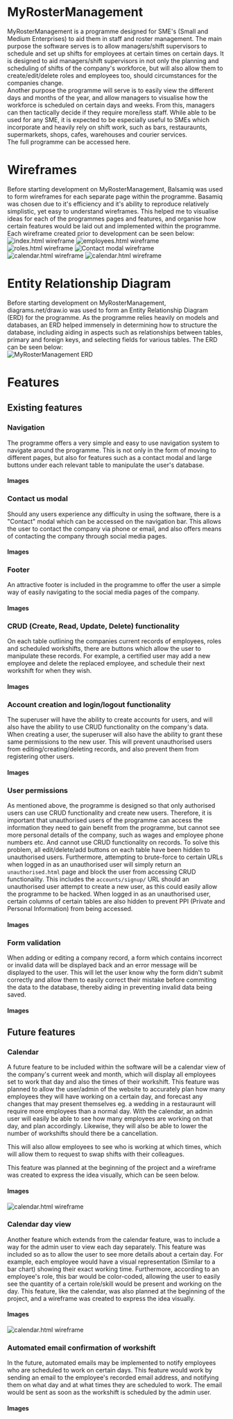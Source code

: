 <!-- Add picture/banner of programme here -->
<!-- Add Table of Contents here -->
# MyRosterManagement
MyRosterManagement is a programme designed for SME's (Small and Medium Enterprises) to aid them in staff and roster management. The main purpose the software serves is to allow managers/shift supervisors to schedule and set up shifts for employees at certain times on certain days. It is designed to aid managers/shift supervisors in not only the planning and scheduling of shifts of the company's workforce, but will also allow them to create/edit/delete roles and employees too, should circumstances for the companies change.  
Another purpose the programme will serve is to easily view the different days and months of the year, and allow managers to visualise how the workforce is scheduled on certain days and weeks. From this, managers can then tactically decide if they require more/less staff. While able to be used for any SME, it is expected to be especially useful to SMEs which incorporate and heavily rely on shift work, such as bars, restauraunts, supermarkets, shops, cafes, warehouses and courier services.  
The full <!-- **[Insert Name here later](InsertLinkToProjectHereLater)** --> programme can be accessed here.

# Wireframes
Before starting development on MyRosterManagement, Balsamiq was used to form wireframes for each separate page within the programme. Basamiq was chosen due to it's efficiency and it's ability to reproduce relatively simplistic, yet easy to understand wireframes. This helped me to visualise ideas for each of the programmes pages and features, and organise how certain features would be laid out and implemented within the programme. Each wireframe created prior to development can be seen below:  
![index.html wireframe](static/wireframes/home.png "index.html (Home page)")
![employees.html wireframe](static/wireframes/employees.png "employees.html (Employees page)")
![roles.html wireframe](static/wireframes/roles.png "roles.html (Roles page)")
![Contact modal wireframe](static/wireframes/contact-modal.png "Contact modal")
![calendar.html wireframe](static/wireframes/calendar-monthly-view.png "calendar.html (Calendar monthly view)")
![calendar.html wireframe](static/wireframes/calendar-daily-view.png "calendar.html (Calendar daily view)")

# Entity Relationship Diagram
Before starting development on MyRosterManagement, diagrams.net/draw.io was used to form an Entity Relationship Diagram (ERD) for the programme. As the programme relies heavily on models and databases, an ERD helped immensely in determining how to structure the database, including aiding in aspects such as relationships between tables, primary and foreign keys, and selecting fields for various tables. The ERD can be seen below:  
![MyRosterManagement ERD](static/entity-relationship-diagrams/my-roster-management-entity-relationship-diagram.drawio.png "MyRosterManagement ERD")

# Features
## Existing features

### Navigation
The programme offers a very simple and easy to use navigation system to navigate around the programme. This is not only in the form of moving to different pages, but also for features such as a contact modal and large buttons under each relevant table to manipulate the user's database.
#### **Images**  

### Contact us modal
Should any users experience any difficulty in using the software, there is a "Contact" modal which can be accessed on the navigation bar. This allows the user to contact the company via phone or email, and also offers means of contacting the company through social media pages.
#### **Images**  

### Footer
An attractive footer is included in the programme to offer the user a simple way of easily navigating to the social media pages of the company.
#### **Images**  

### CRUD (Create, Read, Update, Delete) functionality
On each table outlining the companies current records of employees, roles and scheduled workshifts, there are buttons which allow the user to manipulate these records. For example, a certified user may add a new employee and delete the replaced employee, and schedule their next workshift for when they wish.
#### **Images**  

### Account creation and login/logout functionality
The superuser will have the ability to create accounts for users, and will also have the ability to use CRUD functionality on the company's data. When creating a user, the superuser will also have the ability to grant these same permissions to the new user. This will prevent unauthorised users from editing/creating/deleting records, and also prevent them from registering other users.
#### **Images**  

### User permissions
As mentioned above, the programme is designed so that only authorised users can use CRUD functionality and create new users. Therefore, it is important that unauthorised users of the programme can access the information they need to gain benefit from the programme, but cannot see more personal details of the company, such as wages and employee phone numbers etc. And cannot use CRUD functionality on records. To solve this problem, all edit/delete/add buttons on each table have been hidden to unauthorised users. Furthermore, attempting to brute-force to certain URLs when logged in as an unauthorised user will simply return an `unauthorised.html` page and block the user from accessing CRUD functionality. This includes the `accounts/signup/` URL should an unauthorised user attempt to create a new user, as this could easily allow the programme to be hacked. When logged in as an unauthorised user, certain columns of certain tables are also hidden to prevent PPI (Private and Personal Information) from being accessed.
#### **Images**  

### Form validation
When adding or editing a company record, a form which contains incorrect or invalid data will be displayed back and an error message will be displayed to the user. This will let the user know why the form didn't submit correctly and allow them to easily correct their mistake before commiting the data to the database, thereby aiding in preventing invalid data being saved.
#### **Images**  

## Future features

### Calendar
A future feature to be included within the software will be a calendar view of the company's current week and month, which will display all employees set to work that day and also the times of their workshift. This feature was planned to allow the user/admin of the website to accurately plan how many employees they will have working on a certain day, and forecast any changes that may present themselves eg. a wedding in a restauraunt will require more employees than a normal day. With the calendar, an admin user will easily be able to see how many employees are working on that day, and plan accordingly. Likewise, they will also be able to lower the number of workshifts should there be a cancellation.  

This will also allow employees to see who is working at which times, which will allow them to request to swap shifts with their colleagues.

This feature was planned at the beginning of the project and a wireframe was created to express the idea visually, which can be seen below.  
#### **Images** 
![calendar.html wireframe](static/wireframes/calendar-monthly-view.png "calendar.html (Calendar monthly view)")

### Calendar day view
Another feature which extends from the calendar feature, was to include a way for the admin user to view each day separately. This feature was included so as to allow the user to see more details about a certain day. For example, each employee would have a visual representation (Similar to a bar chart) showing their exact working time. Furthermore, according to an employee's role, this bar would be color-coded, allowing the user to easily see the quantity of a certain role/skill would be present and working on the day. This feature, like the calendar, was also planned at the beginning of the project, and a wireframe was created to express the idea visually.  
#### **Images**
![calendar.html wireframe](static/wireframes/calendar-daily-view.png "calendar.html (Calendar daily view)")

### Automated email confirmation of workshift
In the future, automated emails may be implemented to notify employees who are scheduled to work on certain days. This feature would work by sending an email to the employee's recorded email address, and notifying them on what day and at what times they are scheduled to work. The email would be sent as soon as the workshift is scheduled by the admin user.   
#### **Images**